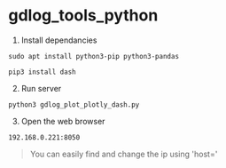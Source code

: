 # gdlog_tools_python

1. Install dependancies

```sudo apt install python3-pip python3-pandas```

```pip3 install dash```

2. Run server

```python3 gdlog_plot_plotly_dash.py```

3. Open the web browser

```192.168.0.221:8050```
> You can easily find and change the ip using 'host='
